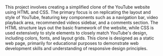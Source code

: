 This project involves creating a simplified clone of the YouTube website using HTML and CSS. The primary focus is on replicating the layout and style of YouTube, featuring key components such as a navigation bar, video playback area,  recommended videos sidebar, and a comments section. The HTML structure lays out the basic framework of the website, while CSS is used extensively to style elements to closely match YouTube's design, including  colors, fonts, and layout grids. This clone is designed as a static web page, primarily for educational purposes to demonstrate web development skills and understanding of responsive design principles.
